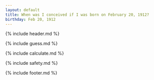 ```yaml
---
layout: default
title: When was I conceived if I was born on February 20, 1912?
birthday: Feb 20, 1912
---
```


{% include header.md %}

{% include guess.md %}

{% include calculate.md %}

{% include safety.md %}

{% include footer.md %}



